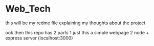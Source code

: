 # Web_Tech

this will be my redme file explaining my thoughts about the project 

ook then this repo has 2 parts 
1 just this a simple webpage 
2 node + express server (localhost:3000)
